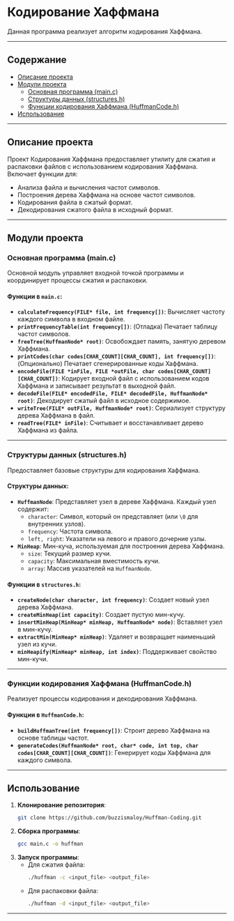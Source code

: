 # Кодирование Хаффмана

Данная программа реализует алгоритм кодирования Хаффмана.

---

## Содержание

- [Описание проекта](#описание-проекта)
- [Модули проекта](#модули-проекта)
  - [Основная программа (main.c)](#основная-программа-mainc)
  - [Структуры данных (structures.h)](#структуры-данных-structuresh)
  - [Функции кодирования Хаффмана (HuffmanCode.h)](#функции-кодирования-хаффмана-huffmancodeh)
- [Использование](#использование)

---

## Описание проекта

Проект Кодирования Хаффмана предоставляет утилиту для сжатия и распаковки файлов с использованием кодирования Хаффмана. Включает функции для:
- Анализа файла и вычисления частот символов.
- Построения дерева Хаффмана на основе частот символов.
- Кодирования файла в сжатый формат.
- Декодирования сжатого файла в исходный формат.

---

## Модули проекта

### Основная программа (main.c)

Основной модуль управляет входной точкой программы и координирует процессы сжатия и распаковки.

#### Функции в `main.c`:

- **`calculateFrequency(FILE* file, int frequency[])`**: Вычисляет частоту каждого символа в входном файле.
- **`printFrequencyTable(int frequency[])`**: (Отладка) Печатает таблицу частот символов.
- **`freeTree(HuffmanNode* root)`**: Освобождает память, занятую деревом Хаффмана.
- **`printCodes(char codes[CHAR_COUNT][CHAR_COUNT], int frequency[])`**: (Опционально) Печатает сгенерированные коды Хаффмана.
- **`encodeFile(FILE *inFile, FILE *outFile, char codes[CHAR_COUNT][CHAR_COUNT])`**: Кодирует входной файл с использованием кодов Хаффмана и записывает результат в выходной файл.
- **`decodeFile(FILE* encodedFile, FILE* decodedFile, HuffmanNode* root)`**: Декодирует сжатый файл в исходное содержимое.
- **`writeTree(FILE* outFile, HuffmanNode* root)`**: Сериализует структуру дерева Хаффмана в файл.
- **`readTree(FILE* inFile)`**: Считывает и восстанавливает дерево Хаффмана из файла.

---

### Структуры данных (structures.h)

Предоставляет базовые структуры для кодирования Хаффмана.

#### Структуры данных:

- **`HuffmanNode`**: Представляет узел в дереве Хаффмана. Каждый узел содержит:
  - `character`: Символ, который он представляет (или `\0` для внутренних узлов).
  - `frequency`: Частота символа.
  - `left, right`: Указатели на левого и правого дочерние узлы.
- **`MinHeap`**: Мин-куча, используемая для построения дерева Хаффмана.
  - `size`: Текущий размер кучи.
  - `capacity`: Максимальная вместимость кучи.
  - `array`: Массив указателей на `HuffmanNode`.

#### Функции в `structures.h`:

- **`createNode(char character, int frequency)`**: Создает новый узел дерева Хаффмана.
- **`createMinHeap(int capacity)`**: Создает пустую мин-кучу.
- **`insertMinHeap(MinHeap* minHeap, HuffmanNode* node)`**: Вставляет узел в мин-кучу.
- **`extractMin(MinHeap* minHeap)`**: Удаляет и возвращает наименьший узел из кучи.
- **`minHeapify(MinHeap* minHeap, int index)`**: Поддерживает свойство мин-кучи.

---

### Функции кодирования Хаффмана (HuffmanCode.h)

Реализует процессы кодирования и декодирования Хаффмана.

#### Функции в `HuffmanCode.h`:

- **`buildHuffmanTree(int frequency[])`**: Строит дерево Хаффмана на основе таблицы частот.
- **`generateCodes(HuffmanNode* root, char* code, int top, char codes[CHAR_COUNT][CHAR_COUNT])`**: Генерирует коды Хаффмана для каждого символа.

---

## Использование

1. **Клонирование репозитория**:
   ```bash
   git clone https://github.com/buzzismaloy/Huffman-Coding.git
   ```
2. **Сборка программы**:
   ```bash
   gcc main.c -o huffman
   ```
3. **Запуск программы**:
   - Для сжатия файла:
     ```bash
     ./huffman -c <input_file> <output_file>
     ```
   - Для распаковки файла:
     ```bash
     ./huffman -d <input_file> <output_file>
     ```

---
